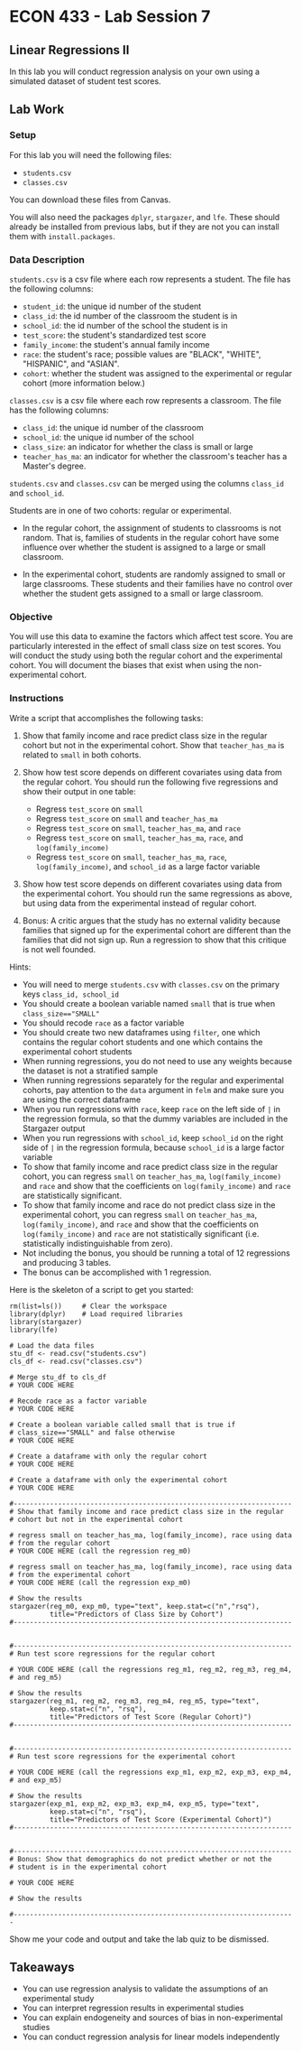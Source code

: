 # ECON 433 - Lab Session 7
## Linear Regressions II

In this lab you will conduct regression analysis on your own using a simulated dataset of student test scores. 

## Lab Work

### Setup

For this lab you will need the following files:

- `students.csv`
- `classes.csv`

You can download these files from Canvas.

You will also need the packages `dplyr`, `stargazer`, and `lfe`. These should already be installed from previous labs, but if they are not you can install them with `install.packages`.

### Data Description

`students.csv` is a csv file where each row represents a student. The file has the following columns:

- `student_id`: the unique id number of the student
- `class_id`: the id number of the classroom the student is in
- `school_id`: the id number of the school the student is in
- `test_score`: the student's standardized test score
- `family_income`: the student's annual family income
- `race`: the student's race; possible values are "BLACK", "WHITE", "HISPANIC", and "ASIAN".
- `cohort`: whether the student was assigned to the experimental or regular cohort (more information below.)

`classes.csv` is a csv file where each row represents a classroom. The file has the following columns:

- `class_id`: the unique id number of the classroom
- `school_id`: the unique id number of the school
- `class_size`: an indicator for whether the class is small or large
- `teacher_has_ma`: an indicator for whether the classroom's teacher has a Master's degree.

`students.csv` and `classes.csv` can be merged using the columns `class_id` and `school_id`.

Students are in one of two cohorts: regular or experimental.

- In the regular cohort, the assignment of students to classrooms is not random. That is, families of students in the regular cohort have some influence over whether the student is assigned to a large or small classroom. 

- In the experimental cohort, students are randomly assigned to small or large classrooms. These students and their families have no control over whether the student gets assigned to a small or large classroom.

### Objective

You will use this data to examine the factors which affect test score. You are particularly interested in the effect of small class size on test scores. You will conduct the study using both the regular cohort and the experimental cohort. You will document the biases that exist when using the non-experimental cohort.

### Instructions

Write a script that accomplishes the following tasks:

1. Show that family income and race predict class size in the regular cohort but not in the experimental cohort. Show that `teacher_has_ma` is related to `small` in both cohorts.

2. Show how test score depends on different covariates using data from the regular cohort. You should run the following five regressions and show their output in one table:
     - Regress `test_score` on `small`
	 - Regress `test_score` on `small` and `teacher_has_ma`
	 - Regress `test_score` on `small`, `teacher_has_ma`, and `race`
	 - Regress `test_score` on `small`, `teacher_has_ma`, `race`, and `log(family_income)`
	 - Regress `test_score` on `small`, `teacher_has_ma`, `race`, `log(family_income)`, and `school_id` as a large factor variable
	 
3. Show how test score depends on different covariates using data from the experimental cohort. You should run the same regressions as above, but using data from the experimental instead of regular cohort.

4. Bonus: A critic argues that the study has no external validity because families that signed up for the experimental cohort are different than the families that did not sign up. Run a regression to show that this critique is not well founded.

Hints:

- You will need to merge `students.csv` with `classes.csv` on the primary keys `class_id, school_id`
- You should create a boolean variable named `small` that is true when `class_size=="SMALL"`
- You should recode `race` as a factor variable
- You should create two new dataframes using `filter`, one which contains the regular cohort students and one which contains the experimental cohort students
- When running regressions, you do not need to use any weights because the dataset is not a stratified sample
- When running regressions separately for the regular and experimental cohorts, pay attention to the `data` argument in `felm` and make sure you are using the correct dataframe
- When you run regressions with `race`, keep `race` on the left side of `|` in the regression formula, so that the dummy variables are included in the Stargazer output
- When you run regressions with `school_id`, keep `school_id` on the right side of `|` in the regression formula, because `school_id` is a large factor variable
- To show that family income and race predict class size in the regular cohort, you can regress `small` on `teacher_has_ma`, `log(family_income)` and `race` and show that the coefficients on `log(family_income)` and `race` are statistically significant.
- To show that family income and race do not predict class size in the experimental cohort, you can regress `small` on `teacher_has_ma`, `log(family_income)`, and `race` and show that the coefficients on `log(family_income)` and `race` are not statistically significant (i.e. statistically indistinguishable from zero).
- Not including the bonus, you should be running a total of 12 regressions and producing 3 tables.
- The bonus can be accomplished with 1 regression.

Here is the skeleton of a script to get you started:

    rm(list=ls())     # Clear the workspace
	library(dplyr)    # Load required libraries
	library(stargazer)
	library(lfe)
	
	# Load the data files
	stu_df <- read.csv("students.csv")
	cls_df <- read.csv("classes.csv")
	
	# Merge stu_df to cls_df
	# YOUR CODE HERE
	
	# Recode race as a factor variable
	# YOUR CODE HERE
	
	# Create a boolean variable called small that is true if
	# class_size=="SMALL" and false otherwise
	# YOUR CODE HERE
	
	# Create a dataframe with only the regular cohort
	# YOUR CODE HERE
	
	# Create a dataframe with only the experimental cohort
	# YOUR CODE HERE
	
	#---------------------------------------------------------------------
	# Show that family income and race predict class size in the regular
	# cohort but not in the experimental cohort
	
	# regress small on teacher_has_ma, log(family_income), race using data
	# from the regular cohort
	# YOUR CODE HERE (call the regression reg_m0)
	
	# regress small on teacher_has_ma, log(family_income), race using data
	# from the experimental cohort
	# YOUR CODE HERE (call the regression exp_m0)
	
	# Show the results
	stargazer(reg_m0, exp_m0, type="text", keep.stat=c("n","rsq"),
	          title="Predictors of Class Size by Cohort")
	#---------------------------------------------------------------------
	
	
	#---------------------------------------------------------------------
	# Run test score regressions for the regular cohort
	
	# YOUR CODE HERE (call the regressions reg_m1, reg_m2, reg_m3, reg_m4,
	# and reg_m5)
	
	# Show the results
	stargazer(reg_m1, reg_m2, reg_m3, reg_m4, reg_m5, type="text",
	          keep.stat=c("n", "rsq"), 
	          title="Predictors of Test Score (Regular Cohort)")
	#---------------------------------------------------------------------		  

	
	#---------------------------------------------------------------------
	# Run test score regressions for the experimental cohort
	
	# YOUR CODE HERE (call the regressions exp_m1, exp_m2, exp_m3, exp_m4,
	# and exp_m5)
	
	# Show the results
	stargazer(exp_m1, exp_m2, exp_m3, exp_m4, exp_m5, type="text",
	          keep.stat=c("n", "rsq"), 
	          title="Predictors of Test Score (Experimental Cohort)")
	#---------------------------------------------------------------------		  
	
	
	#---------------------------------------------------------------------
	# Bonus: Show that demographics do not predict whether or not the 
	# student is in the experimental cohort
	
	# YOUR CODE HERE
	
	# Show the results
	
	#----------------------------------------------------------------------

Show me your code and output and take the lab quiz to be dismissed.

## Takeaways

- You can use regression analysis to validate the assumptions of an experimental study
- You can interpret regression results in experimental studies
- You can explain endogeneity and sources of bias in non-experimental studies
- You can conduct regression analysis for linear models independently	




